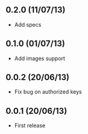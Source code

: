 ## 0.2.0 (11/07/13)

* Add specs

## 0.1.0 (01/07/13)

* Add images support

## 0.0.2 (20/06/13)

* Fix bug on authorized keys

## 0.0.1 (20/06/13)

* First release
